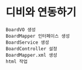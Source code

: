 # 디비와 연동하기
```
BoardVO 생성
BoardMapper 인터페이스 생성
BoardService 생성
BoardController 설정
BoardMapper.xml 생성
html 작업
```